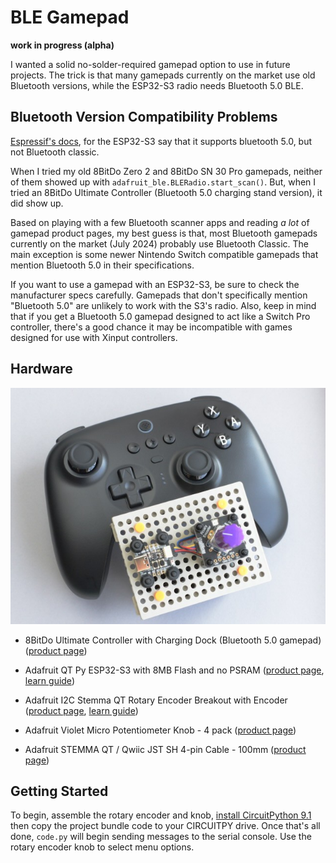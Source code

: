 <!-- SPDX-License-Identifier: MIT -->
<!-- SPDX-FileCopyrightText: Copyright 2024 Sam Blenny -->
# BLE Gamepad

**work in progress (alpha)**

I wanted a solid no-solder-required gamepad option to use in future projects.
The trick is that many gamepads currently on the market use old Bluetooth
versions, while the ESP32-S3 radio needs Bluetooth 5.0 BLE.


## Bluetooth Version Compatibility Problems

[Espressif's docs](https://docs.espressif.com/projects/esp-idf/en/stable/esp32s3/api-guides/bluetooth.html),
for the ESP32-S3 say that it supports bluetooth 5.0, but not Bluetooth classic.

When I tried my old 8BitDo Zero 2 and 8BitDo SN 30 Pro gamepads, neither of
them showed up with `adafruit_ble.BLERadio.start_scan()`. But, when I tried an
8BitDo Ultimate Controller (Bluetooth 5.0 charging stand version), it did show
up.

Based on playing with a few Bluetooth scanner apps and reading *a lot* of
gamepad product pages, my best guess is that, most Bluetooth gamepads currently
on the market (July 2024) probably use Bluetooth Classic. The main exception is
some newer Nintendo Switch compatible gamepads that mention Bluetooth 5.0 in
their specifications.

If you want to use a gamepad with an ESP32-S3, be sure to check the
manufacturer specs carefully. Gamepads that don't specifically mention
"Bluetooth 5.0" are unlikely to work with the S3's radio. Also, keep in mind
that if you get a Bluetooth 5.0 gamepad designed to act like a Switch Pro
controller, there's a good chance it may be incompatible with games designed
for use with Xinput controllers.


## Hardware

![QT Py ESP32-S3 dev board with rotary encoder and gamepad](qtpyS3Ultimate.jpeg)

- 8BitDo Ultimate Controller with Charging Dock (Bluetooth 5.0 gamepad)
  ([product page](https://www.8bitdo.com/ultimate-bluetooth-controller/))

- Adafruit QT Py ESP32-S3 with 8MB Flash and no PSRAM
  ([product page](https://www.adafruit.com/product/5426),
  [learn guide](https://learn.adafruit.com/adafruit-qt-py-esp32-s3))

- Adafruit I2C Stemma QT Rotary Encoder Breakout with Encoder
  ([product page](https://www.adafruit.com/product/5880),
  [learn guide](https://learn.adafruit.com/adafruit-i2c-qt-rotary-encoder))

- Adafruit Violet Micro Potentiometer Knob - 4 pack
  ([product page](https://www.adafruit.com/product/5537))

- Adafruit STEMMA QT / Qwiic JST SH 4-pin Cable - 100mm
  ([product page](https://www.adafruit.com/product/4210))


## Getting Started

To begin, assemble the rotary encoder and knob,
[install CircuitPython 9.1](https://learn.adafruit.com/adafruit-qt-py-esp32-s3/circuitpython-2)
then copy the project bundle code to your CIRCUITPY drive. Once that's all done,
`code.py` will begin sending messages to the serial console. Use the rotary
encoder knob to select menu options.
